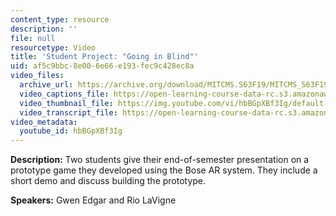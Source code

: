 ```yaml
---
content_type: resource
description: ''
file: null
resourcetype: Video
title: 'Student Project: "Going in Blind"'
uid: af5c9bbc-8e00-6e66-e193-fec9c428ec8a
video_files:
  archive_url: https://archive.org/download/MITCMS.S63F19/MITCMS_S63F19_going_in_blind_300k.mp4
  video_captions_file: https://open-learning-course-data-rc.s3.amazonaws.com/cms-s63-playful-augmented-reality-audio-design-exploration-fall-2019/7951e003a3575fcc9909df290e9b1f64_hbBGpXBf3Ig.vtt
  video_thumbnail_file: https://img.youtube.com/vi/hbBGpXBf3Ig/default.jpg
  video_transcript_file: https://open-learning-course-data-rc.s3.amazonaws.com/cms-s63-playful-augmented-reality-audio-design-exploration-fall-2019/ffe7c16b1c3008979ff9d92a989a9beb_hbBGpXBf3Ig.pdf
video_metadata:
  youtube_id: hbBGpXBf3Ig
---
```


**Description:** Two students give their end-of-semester presentation on a prototype game they developed using the Bose AR system. They include a short demo and discuss building the prototype.

**Speakers:** Gwen Edgar and Rio LaVigne